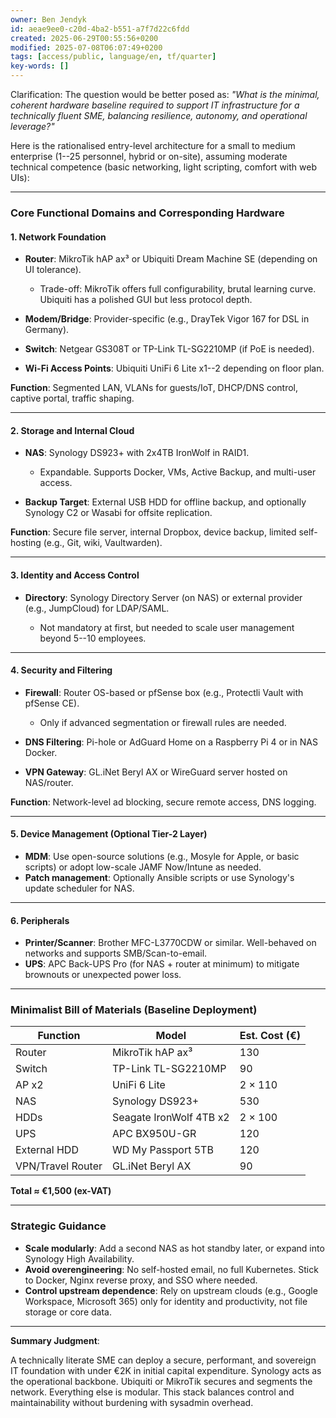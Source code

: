 ```yaml
---
owner: Ben Jendyk
id: aeae9ee0-c20d-4ba2-b551-a7f7d22c6fdd
created: 2025-06-29T00:55:56+0200
modified: 2025-07-08T06:07:49+0200
tags: [access/public, language/en, tf/quarter]
key-words: []
---
```


Clarification: The question would be better posed as: _"What is the minimal, coherent hardware baseline required to support IT infrastructure for a technically fluent SME, balancing resilience, autonomy, and operational leverage?"_

Here is the rationalised entry-level architecture for a small to medium enterprise (1--25 personnel, hybrid or on-site), assuming moderate technical competence (basic networking, light scripting, comfort with web UIs):

* * *

### **Core Functional Domains and Corresponding Hardware**

#### 1. **Network Foundation**

- **Router**: MikroTik hAP ax³ or Ubiquiti Dream Machine SE (depending on UI tolerance).

    - Trade-off: MikroTik offers full configurability, brutal learning curve. Ubiquiti has a polished GUI but less protocol depth.
- **Modem/Bridge**: Provider-specific (e.g., DrayTek Vigor 167 for DSL in Germany).
- **Switch**: Netgear GS308T or TP-Link TL-SG2210MP (if PoE is needed).
- **Wi-Fi Access Points**: Ubiquiti UniFi 6 Lite x1--2 depending on floor plan.

**Function**: Segmented LAN, VLANs for guests/IoT, DHCP/DNS control, captive portal, traffic shaping.

* * *

#### 2. **Storage and Internal Cloud**

- **NAS**: Synology DS923+ with 2x4TB IronWolf in RAID1.

    - Expandable. Supports Docker, VMs, Active Backup, and multi-user access.
- **Backup Target**: External USB HDD for offline backup, and optionally Synology C2 or Wasabi for offsite replication.

**Function**: Secure file server, internal Dropbox, device backup, limited self-hosting (e.g., Git, wiki, Vaultwarden).

* * *

#### 3. **Identity and Access Control**

- **Directory**: Synology Directory Server (on NAS) or external provider (e.g., JumpCloud) for LDAP/SAML.

    - Not mandatory at first, but needed to scale user management beyond 5--10 employees.
* * *

#### 4. **Security and Filtering**

- **Firewall**: Router OS-based or pfSense box (e.g., Protectli Vault with pfSense CE).

    - Only if advanced segmentation or firewall rules are needed.
- **DNS Filtering**: Pi-hole or AdGuard Home on a Raspberry Pi 4 or in NAS Docker.
- **VPN Gateway**: GL.iNet Beryl AX or WireGuard server hosted on NAS/router.

**Function**: Network-level ad blocking, secure remote access, DNS logging.

* * *

#### 5. **Device Management (Optional Tier-2 Layer)**

- **MDM**: Use open-source solutions (e.g., Mosyle for Apple, or basic scripts) or adopt low-scale JAMF Now/Intune as needed.
- **Patch management**: Optionally Ansible scripts or use Synology's update scheduler for NAS.
* * *

#### 6. **Peripherals**

- **Printer/Scanner**: Brother MFC-L3770CDW or similar. Well-behaved on networks and supports SMB/Scan-to-email.
- **UPS**: APC Back-UPS Pro (for NAS + router at minimum) to mitigate brownouts or unexpected power loss.
* * *

### **Minimalist Bill of Materials (Baseline Deployment)**

| Function | Model | Est. Cost (€) | 
| ---- | ---- | ----  |
| Router | MikroTik hAP ax³ | 130 | 
| Switch | TP-Link TL-SG2210MP | 90 | 
| AP x2 | UniFi 6 Lite | 2 × 110 | 
| NAS | Synology DS923+ | 530 | 
| HDDs | Seagate IronWolf 4TB x2 | 2 × 100 | 
| UPS | APC BX950U-GR | 120 | 
| External HDD | WD My Passport 5TB | 120 | 
| VPN/Travel Router | GL.iNet Beryl AX | 90 | 

**Total ≈ €1,500 (ex-VAT)**

* * *

### **Strategic Guidance**

- **Scale modularly**: Add a second NAS as hot standby later, or expand into Synology High Availability.
- **Avoid overengineering**: No self-hosted email, no full Kubernetes. Stick to Docker, Nginx reverse proxy, and SSO where needed.
- **Control upstream dependence**: Rely on upstream clouds (e.g., Google Workspace, Microsoft 365) only for identity and productivity, not file storage or core data.
* * *

**Summary Judgment**:

A technically literate SME can deploy a secure, performant, and sovereign IT foundation with under €2K in initial capital expenditure. Synology acts as the operational backbone. Ubiquiti or MikroTik secures and segments the network. Everything else is modular. This stack balances control and maintainability without burdening with sysadmin overhead.